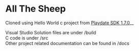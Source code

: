# All The Sheep

Cloned using Hello World c project from [Playdate SDK 1.7.0](devforum.play.date/)__

Visual Studio Solution files are under /build\
C code is under /src\
Other project related documentation can be found in /docs